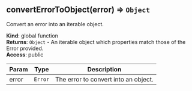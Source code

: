 <a name="convertErrorToObject"></a>

## convertErrorToObject(error) ⇒ <code>Object</code>
Convert an error into an iterable object.

**Kind**: global function  
**Returns**: <code>Object</code> - An iterable object which properties match those of the Error provided.  
**Access**: public  

| Param | Type | Description |
| --- | --- | --- |
| error | <code>Error</code> | The error to convert into an object. |

